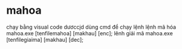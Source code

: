 # mahoa
chạy bằng visual code dươccjd
dùng cmd để chạy lệnh
lệnh mã hóa mahoa.exe [tenfilemahoa] [makhau] [enc];
lênh giải mã mahoa.exe [tenfilegiaima] [makhau] [dec];

